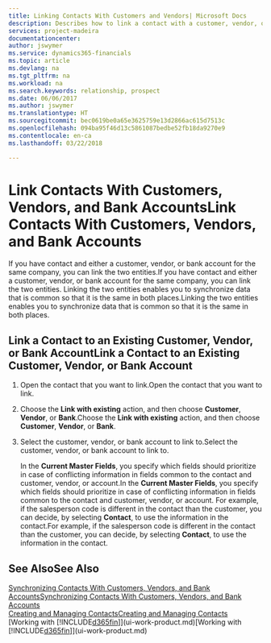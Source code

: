 ```yaml
---
title: Linking Contacts With Customers and Vendors| Microsoft Docs
description: Describes how to link a contact with a customer, vendor, or bank account from the same company, so that you can synchronize common data.
services: project-madeira
documentationcenter: 
author: jswymer
ms.service: dynamics365-financials
ms.topic: article
ms.devlang: na
ms.tgt_pltfrm: na
ms.workload: na
ms.search.keywords: relationship, prospect
ms.date: 06/06/2017
ms.author: jswymer
ms.translationtype: HT
ms.sourcegitcommit: bec0619be0a65e3625759e13d2866ac615d7513c
ms.openlocfilehash: 094ba95f46d13c5861087bedbe52fb18da9270e9
ms.contentlocale: en-ca
ms.lasthandoff: 03/22/2018

---
```

# <a name="link-contacts-with-customers-vendors-and-bank-accounts"></a><span data-ttu-id="bd5f7-103">Link Contacts With Customers, Vendors, and Bank Accounts</span><span class="sxs-lookup"><span data-stu-id="bd5f7-103">Link Contacts With Customers, Vendors, and Bank Accounts</span></span>
<span data-ttu-id="bd5f7-104">If you have contact and either a customer, vendor, or bank account for the same company, you can link the two entities.</span><span class="sxs-lookup"><span data-stu-id="bd5f7-104">If you have contact and either a customer, vendor, or bank account for the same company, you can link the two entities.</span></span> <span data-ttu-id="bd5f7-105">Linking the two entities enables you to synchronize data that is common so that it is the same in both places.</span><span class="sxs-lookup"><span data-stu-id="bd5f7-105">Linking the two entities enables you to synchronize data that is common so that it is the same in both places.</span></span>

## <a name="link-a-contact-to-an-existing-customer-vendor-or-bank-account"></a><span data-ttu-id="bd5f7-106">Link a Contact to an Existing Customer, Vendor, or Bank Account</span><span class="sxs-lookup"><span data-stu-id="bd5f7-106">Link a Contact to an Existing Customer, Vendor, or Bank Account</span></span>
1. <span data-ttu-id="bd5f7-107">Open the contact that you want to link.</span><span class="sxs-lookup"><span data-stu-id="bd5f7-107">Open the contact that you want to link.</span></span>
2. <span data-ttu-id="bd5f7-108">Choose the **Link with existing** action, and then choose **Customer**, **Vendor**, or **Bank**.</span><span class="sxs-lookup"><span data-stu-id="bd5f7-108">Choose the **Link with existing** action, and then choose **Customer**, **Vendor**, or **Bank**.</span></span>
3. <span data-ttu-id="bd5f7-109">Select the customer, vendor, or bank account to link to.</span><span class="sxs-lookup"><span data-stu-id="bd5f7-109">Select the customer, vendor, or bank account to link to.</span></span>

   <span data-ttu-id="bd5f7-110">In the **Current Master Fields**, you specify which fields should prioritize in case of conflicting information in fields common to the contact and customer, vendor, or account.</span><span class="sxs-lookup"><span data-stu-id="bd5f7-110">In the **Current Master Fields**, you specify which fields should prioritize in case of conflicting information in fields common to the contact and customer, vendor, or account.</span></span> <span data-ttu-id="bd5f7-111">For example, if the salesperson code is different in the contact than the customer, you can decide, by selecting **Contact**, to use the information in the contact.</span><span class="sxs-lookup"><span data-stu-id="bd5f7-111">For example, if the salesperson code is different in the contact than the customer, you can decide, by selecting **Contact**, to use the information in the contact.</span></span>

## <a name="see-also"></a><span data-ttu-id="bd5f7-112">See Also</span><span class="sxs-lookup"><span data-stu-id="bd5f7-112">See Also</span></span>
[<span data-ttu-id="bd5f7-113">Synchronizing Contacts With Customers, Vendors, and Bank Accounts</span><span class="sxs-lookup"><span data-stu-id="bd5f7-113">Synchronizing Contacts With Customers, Vendors, and Bank Accounts</span></span>](marketing-synchronize-contacts-customers-vendors-bank-accounts.md)  
[<span data-ttu-id="bd5f7-114">Creating and Managing Contacts</span><span class="sxs-lookup"><span data-stu-id="bd5f7-114">Creating and Managing Contacts</span></span>](marketing-contacts.md)  
<span data-ttu-id="bd5f7-115">[Working with [!INCLUDE[d365fin](includes/d365fin_md.md)]](ui-work-product.md)</span><span class="sxs-lookup"><span data-stu-id="bd5f7-115">[Working with [!INCLUDE[d365fin](includes/d365fin_md.md)]](ui-work-product.md)</span></span>  

